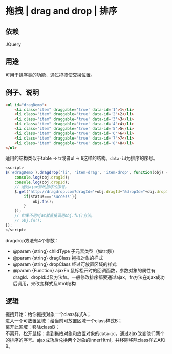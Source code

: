 # 拖拽 | drag and drop | 排序
## 依赖
JQuery
## 用途
可用于排序类的功能，通过拖拽使交换位置。
## 例子、说明
```html
<ul id="dragDemo">
	<li class="item" draggable='true' data-id='1'>1</li>
	<li class="item" draggable='true' data-id='2'>2</li>
	<li class="item" draggable='true' data-id='3'>3</li>
	<li class="item" draggable='true' data-id='4'>4</li>
	<li class="item" draggable='true' data-id='5'>5</li>
	<li class="item" draggable='true' data-id='6'>6</li>
	<li class="item" draggable='true' data-id='7'>7</li>
	<li class="item" draggable='true' data-id='8'>8</li>
</ul>
```
适用的结构类似于table => tr或者ul => li这样的结构。`data-id`为排序的序号。
&emsp;
```javascript
<script>
$('#dragDemo').dragdrop('li', 'item-drag', 'item-drop', function(obj) {
	console.log(obj.dragId);
	console.log(obj.dropId);
	// 通过ajax修改排序的序号。
	$.get('http://dragdrop.com?dragId='+obj.dragId+"&dropId="+obj.dropId,function(data,status){
		if(status==='success'){
			obj.fn();
		}
	});
	// 如果不用ajax就直接调用obj.fu()方法。
	// obj.fn();
});
</script>
```
dragdrop方法有4个参数：
* @param  {string} childType   子元素类型（如tr或li）
* @param  {string} dragClass   拖拽对象的样式
* @param  {string} dropClass   经过可放置区域的样式
* @param  {Function} ajaxFn    鼠标松开时的回调函数，参数对象的属性有dragId、dropId以及方法fn。一般修改排序都要通过ajax，fn方法在ajax成功后调用，来改变样式及html结构

## 逻辑
拖拽开始：给你拖拽对象一个class样式A；  
进入一个可放置区域：给当前可放置区域一个class样式B；  
离开此区域：移除classB；  
不离开，松开鼠标：拿到拖拽对象和放置对象的`data-id`，通过ajax改变他们两个的排序的序号。ajax成功后兑换两个对象的innerHtml，并移除移除class样式A和B。